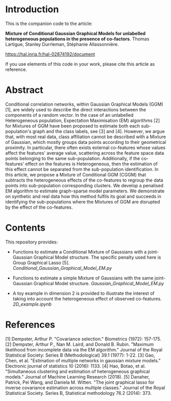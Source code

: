 # Introduction

This is the companion code to the article:


**Mixture of Conditional Gaussian Graphical Models for unlabelled heterogeneous populations in the presence of co-factors**. Thomas Lartigue, Stanley Durrleman, Stéphanie Allassonnière. 

https://hal.inria.fr/hal-02874192/document

If you use elements of this code in your work, please cite this article as reference.

# Abstract

Conditional correlation networks, within Gaussian Graphical Models (GGM) [1], are widely used to describe the direct interactions between the components of a random vector. In the case of an unlabelled Heterogeneous population, Expectation Maximisation (EM) algorithms [2] for Mixtures of GGM have been proposed to estimate both each sub-population's graph and the class labels, see [3] and [4]. However, we argue that, with most real data, class affiliation cannot be described with a Mixture of Gaussian, which mostly groups data points according to their geometrical proximity. In particular, there often exists external co-features whose values affect the features' average value, scattering across the feature space data points belonging to the same sub-population. Additionally, if the co-features' effect on the features is Heterogeneous, then the estimation of this effect cannot be separated from the sub-population identification. In this article, we propose a Mixture of Conditional GGM (CGGM) that subtracts the heterogeneous effects of the co-features to regroup the data points into sub-population corresponding clusters. We develop a penalised EM algorithm to estimate graph-sparse model parameters. We demonstrate on synthetic and real data how this method fulfils its goal and succeeds in identifying the sub-populations where the Mixtures of GGM are disrupted by the effect of the co-features.

# Contents

This repository provides:

- Functions to estimate a Conditional Mixture of Gaussians with a joint-Gaussian Graphical Model structure. The specific penalty used here is Group Graphical Lasso [5].
*Conditional_Gaussian_Graphical_Model_EM.py*

- Functions to estimate a simple Mixture of Gaussians with the same joint-Gaussian Graphical Model structure.
*Gaussian_Graphical_Model_EM.py*

- A toy example in dimension 2 is provided to illustrate the interest of taking into account the heterogeneous effect of observed co-features.
*2D_example.ipynb*


# References

[1] Dempster, Arthur P. "Covariance selection." Biometrics (1972): 157-175.
[2] Dempster, Arthur P., Nan M. Laird, and Donald B. Rubin. "Maximum likelihood from incomplete data via the EM algorithm." Journal of the Royal Statistical Society: Series B (Methodological) 39.1 (1977): 1-22.
[3] Gao, Chen, et al. "Estimation of multiple networks in gaussian mixture models." Electronic journal of statistics 10 (2016): 1133.
[4] Hao, Botao, et al. "Simultaneous clustering and estimation of heterogeneous graphical models." Journal of Machine Learning Research (2018).
[5] Danaher, Patrick, Pei Wang, and Daniela M. Witten. "The joint graphical lasso for inverse covariance estimation across multiple classes." Journal of the Royal Statistical Society. Series B, Statistical methodology 76.2 (2014): 373.